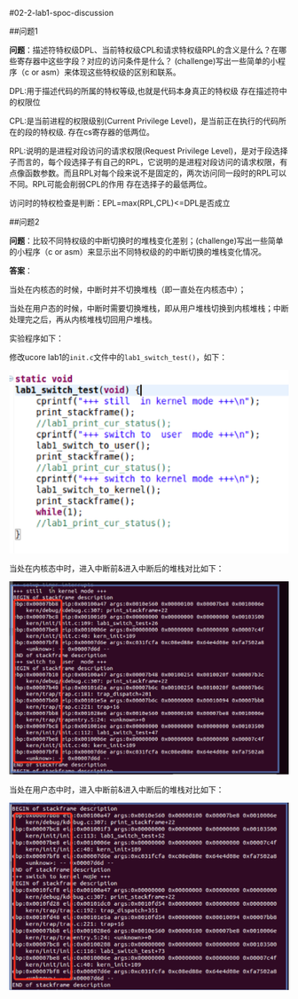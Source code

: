 #02-2-lab1-spoc-discussion

##问题1

**问题**：描述符特权级DPL、当前特权级CPL和请求特权级RPL的含义是什么？在哪些寄存器中这些字段？对应的访问条件是什么？ (challenge)写出一些简单的小程序（c or asm）来体现这些特权级的区别和联系。

DPL:用于描述代码的所属的特权等级,也就是代码本身真正的特权级
存在描述符中的权限位

CPL:是当前进程的权限级别(Current Privilege Level)，是当前正在执行的代码所在的段的特权级.
存在cs寄存器的低两位。

RPL:说明的是进程对段访问的请求权限(Request Privilege Level)，是对于段选择子而言的，每个段选择子有自己的RPL，它说明的是进程对段访问的请求权限，有点像函数参数。而且RPL对每个段来说不是固定的，两次访问同一段时的RPL可以不同。RPL可能会削弱CPL的作用
存在选择子的最低两位。

访问时的特权检查是判断：EPL=max(RPL,CPL)<=DPL是否成立

##问题2

**问题**：比较不同特权级的中断切换时的堆栈变化差别；(challenge)写出一些简单的小程序（c or asm）来显示出不同特权级的的中断切换的堆栈变化情况。

**答案**：

当处在内核态的时候，中断时并不切换堆栈（即一直处在内核态中）；

当处在用户态的时候，中断时需要切换堆栈，即从用户堆栈切换到内核堆栈；中断处理完之后，再从内核堆栈切回用户堆栈。

实验程序如下：

修改ucore lab1的`init.c`文件中的`lab1_switch_test()`，如下：

![a.png](02-2-lab1-1.png)

当处在内核态中时，进入中断前&进入中断后的堆栈对比如下：

![a.png](02-2-lab1-2.png)

当处在用户态中时，进入中断前&进入中断后的堆栈对比如下：

![a.png](02-2-lab1-3.png)
